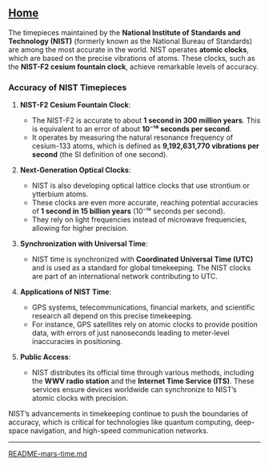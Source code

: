 [Home](https://t2m.io/VwvDcuw)
---

The timepieces maintained by the **National Institute of Standards and Technology (NIST)** (formerly known as the National Bureau of Standards) are among the most accurate in the world. NIST operates **atomic clocks**, which are based on the precise vibrations of atoms. These clocks, such as the **NIST-F2 cesium fountain clock**, achieve remarkable levels of accuracy.

### Accuracy of NIST Timepieces
1. **NIST-F2 Cesium Fountain Clock**: 
   - The NIST-F2 is accurate to about **1 second in 300 million years**. This is equivalent to an error of about **10⁻¹⁶ seconds per second**.
   - It operates by measuring the natural resonance frequency of cesium-133 atoms, which is defined as **9,192,631,770 vibrations per second** (the SI definition of one second).

2. **Next-Generation Optical Clocks**:
   - NIST is also developing optical lattice clocks that use strontium or ytterbium atoms.
   - These clocks are even more accurate, reaching potential accuracies of **1 second in 15 billion years** (10⁻¹⁸ seconds per second).
   - They rely on light frequencies instead of microwave frequencies, allowing for higher precision.

3. **Synchronization with Universal Time**:
   - NIST time is synchronized with **Coordinated Universal Time (UTC)** and is used as a standard for global timekeeping. The NIST clocks are part of an international network contributing to UTC.

4. **Applications of NIST Time**:
   - GPS systems, telecommunications, financial markets, and scientific research all depend on this precise timekeeping.
   - For instance, GPS satellites rely on atomic clocks to provide position data, with errors of just nanoseconds leading to meter-level inaccuracies in positioning.

5. **Public Access**:
   - NIST distributes its official time through various methods, including the **WWV radio station** and the **Internet Time Service (ITS)**. These services ensure devices worldwide can synchronize to NIST’s atomic clocks with precision.

NIST’s advancements in timekeeping continue to push the boundaries of accuracy, which is critical for technologies like quantum computing, deep-space navigation, and high-speed communication networks.


---

[README-mars-time.md](https://t2m.io/qHhcJoi)
